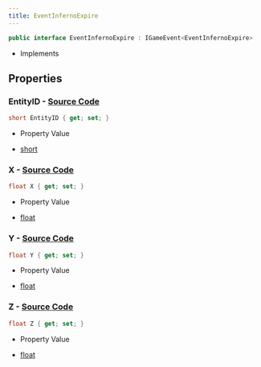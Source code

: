 ```yaml
---
title: EventInfernoExpire
---
```


```csharp
public interface EventInfernoExpire : IGameEvent<EventInfernoExpire>
```

- Implements

## Properties

### **EntityID** - [Source Code](https://github.com/swiftly-solution/swiftlys2/blob/main/managed/src/SwiftlyS2.Generated/GameEvents/Interfaces/EventInfernoExpire.cs#L21)

```csharp
short EntityID { get; set; }
```

- Property Value

- [short](https://learn.microsoft.com/dotnet/api/system.int16)

### **X** - [Source Code](https://github.com/swiftly-solution/swiftlys2/blob/main/managed/src/SwiftlyS2.Generated/GameEvents/Interfaces/EventInfernoExpire.cs#L26)

```csharp
float X { get; set; }
```

- Property Value

- [float](https://learn.microsoft.com/dotnet/api/system.single)

### **Y** - [Source Code](https://github.com/swiftly-solution/swiftlys2/blob/main/managed/src/SwiftlyS2.Generated/GameEvents/Interfaces/EventInfernoExpire.cs#L31)

```csharp
float Y { get; set; }
```

- Property Value

- [float](https://learn.microsoft.com/dotnet/api/system.single)

### **Z** - [Source Code](https://github.com/swiftly-solution/swiftlys2/blob/main/managed/src/SwiftlyS2.Generated/GameEvents/Interfaces/EventInfernoExpire.cs#L36)

```csharp
float Z { get; set; }
```

- Property Value

- [float](https://learn.microsoft.com/dotnet/api/system.single)

